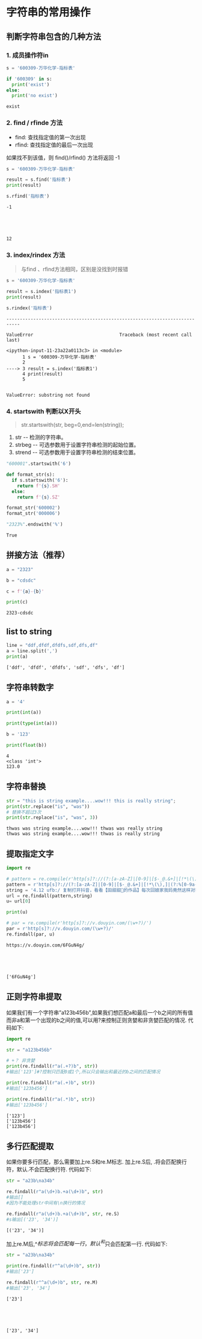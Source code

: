 # 字符串的常用操作

## 判断字符串包含的几种方法


### 1. 成员操作符in



```python
s = '600309-万华化学-指标表'

if '600309' in s:
  print('exist')
else:
  print('no exist')
```

    exist


### 2. find / rfinde 方法

* find: 查找指定值的第一次出现
* rfind: 查找指定值的最后一次出现

如果找不到该值，则 find()/rfind() 方法将返回 -1


```python
s = '600309-万华化学-指标表'

result = s.find('指标表')
print(result)

s.rfind('指标表')

```

    -1





    12



### 3. index/rindex 方法

> 与find 、rfind方法相同，区别是没找到时报错


```python
s = '600309-万华化学-指标表'

result = s.index('指标表1')
print(result)

s.rindex('指标表')

```


    ---------------------------------------------------------------------------

    ValueError                                Traceback (most recent call last)

    <ipython-input-11-23a22a0113c3> in <module>
          1 s = '600309-万华化学-指标表'
          2 
    ----> 3 result = s.index('指标表1')
          4 print(result)
          5 


    ValueError: substring not found


### 4. startswith 判断以X开头

> str.startswith(str, beg=0,end=len(string));

1. str -- 检测的字符串。
2. strbeg -- 可选参数用于设置字符串检测的起始位置。
3. strend -- 可选参数用于设置字符串检测的结束位置。


```python
"600001".startswith('6')

def format_str(s):
  if s.startswith('6'):
    return f'{s}.SH'
  else:
    return f'{s}.SZ'

format_str('600002') 
format_str('000006') 

"2323%".endswith('%')
```




    True



## 拼接方法（推荐）



```python
a = "2323"

b = "cdsdc"

c = f'{a}-{b}'

print(c)
```

    2323-cdsdc


## list to string


```python
line = "ddf,dfdf,dfdfs,sdf,dfs,df"
a = line.split(',')
print(a)
```

    ['ddf', 'dfdf', 'dfdfs', 'sdf', 'dfs', 'df']


## 字符串转数字


```python
a = '4'

print(int(a))

print(type(int(a)))

b = '123'

print(float(b))
```

    4
    <class 'int'>
    123.0


## 字符串替换


```python
str = "this is string example....wow!!! this is really string";
print(str.replace("is", "was"))
# 替换不超过3次
print(str.replace("is", "was", 3))
```

    thwas was string example....wow!!! thwas was really string
    thwas was string example....wow!!! thwas is really string


## 提取指定文字


```python
import re

# pattern = re.compile(r'http[s]?://(?:[a-zA-Z]|[0-9]|[$-_@.&+]|[!*\(\),]|(?:%[0-9a-fA-F][0-9a-fA-F]))+')    # 匹配模式
pattern = r'http[s]?://(?:[a-zA-Z]|[0-9]|[$-_@.&+]|[!*\(\),]|(?:%[0-9a-fA-F][0-9a-fA-F]))+'
string = '4.12 ufb:/ 复制打开抖音，看看【田甜甜🌻的作品】每次回娘家我妈竟然这样对我，这我以后还能回去吗？# ... https://v.douyin.com/6FGuN4g/'
url = re.findall(pattern,string)
u= url[0]

print(u)

# par = re.compile(r'http[s]?://v.douyin.com/(\w+?)/')
par = r'http[s]?://v.douyin.com/(\w+?)/'
re.findall(par, u)
```

    https://v.douyin.com/6FGuN4g/





    ['6FGuN4g']



## 正则字符串提取

如果我们有一个字符串”a123b456b”,如果我们想匹配a和最后一个b之间的所有值而非a和第一个出现的b之间的值,可以用?来控制正则贪婪和非贪婪匹配的情况. 代码如下:


```python
import re

str = "a123b456b"

# +？ 非贪婪
print(re.findall(r"a(.+?)b", str))
#输出['123']#?控制只匹配0或1个,所以只会输出和最近的b之间的匹配情况

print(re.findall(r"a(.+)b", str))
#输出['123b456']

print(re.findall(r"a(.*)b", str))
#输出['123b456']
```

    ['123']
    ['123b456']
    ['123b456']


## 多行匹配提取

如果你要多行匹配，那么需要加上re.S和re.M标志. 加上re.S后, .将会匹配换行符，默认.不会匹配换行符. 代码如下:


```python
str = "a23b\na34b"

re.findall(r"a(\d+)b.+a(\d+)b", str)
#输出[]
#因为不能处理str中间有\n换行的情况

re.findall(r"a(\d+)b.+a(\d+)b", str, re.S)
#s输出[('23', '34')]
```




    [('23', '34')]



加上re.M后,^$标志将会匹配每一行，默认^和$只会匹配第一行. 代码如下:


```python
str = "a23b\na34b"

print(re.findall(r"^a(\d+)b", str))
#输出['23']

re.findall(r"^a(\d+)b", str, re.M)
#输出['23', '34']
```

    ['23']





    ['23', '34']


